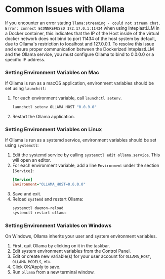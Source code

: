 # Common Issues with Ollama

If you encounter an error stating `llama:streaming - could not stream chat. Error: connect ECONNREFUSED 172.17.0.1:11434` when using InteplastLLM in a Docker container, this indicates that the IP of the Host inside of the virtual docker network does not bind to port 11434 of the host system by default, due to Ollama's restriction to localhost and 127.0.0.1. To resolve this issue and ensure proper communication between the Dockerized InteplastLLM and the Ollama service, you must configure Ollama to bind to 0.0.0.0 or a specific IP address.

### Setting Environment Variables on Mac

If Ollama is run as a macOS application, environment variables should be set using `launchctl`:

1.  For each environment variable, call `launchctl setenv`.
    ```bash
    launchctl setenv OLLAMA_HOST "0.0.0.0"
    ```
2.  Restart the Ollama application.

### Setting Environment Variables on Linux

If Ollama is run as a systemd service, environment variables should be set using `systemctl`:

1.  Edit the systemd service by calling `systemctl edit ollama.service`. This will open an editor.
2.  For each environment variable, add a line `Environment` under the section `[Service]`:
    ```ini
    [Service]
    Environment="OLLAMA_HOST=0.0.0.0"
    ```
3.  Save and exit.
4.  Reload `systemd` and restart Ollama:
    ```bash
    systemctl daemon-reload
    systemctl restart ollama
    ```

### Setting Environment Variables on Windows

On Windows, Ollama inherits your user and system environment variables.

1.  First, quit Ollama by clicking on it in the taskbar.
2.  Edit system environment variables from the Control Panel.
3.  Edit or create new variable(s) for your user account for `OLLAMA_HOST`, `OLLAMA_MODELS`, etc.
4.  Click OK/Apply to save.
5.  Run `ollama` from a new terminal window.
